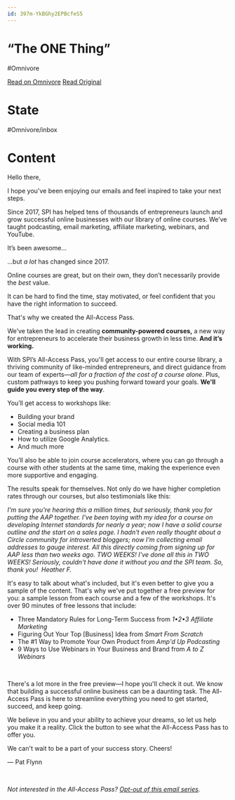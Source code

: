 ```yaml
---
id: 397m-YkBGhy2EPBcfeS5
---
```


# “The ONE Thing”
#Omnivore

[Read on Omnivore](https://omnivore.app/me/the-one-thing-189f9e67d69)
[Read Original](https://omnivore.app/no_url?q=0be1dc5e-08e0-49eb-915e-8b53b2b029d2)

# State
#Omnivore/inbox

# Content
Hello there,

I hope you've been enjoying our emails and feel inspired to take your next steps.

Since 2017, SPI has helped tens of thousands of entrepreneurs launch and grow successful online businesses with our library of online courses. We’ve taught podcasting, email marketing, affiliate marketing, webinars, and YouTube.

It’s been awesome…

…but _a lot_ has changed since 2017.

Online courses are great, but on their own, they don’t necessarily provide the _best_ value. 

It can be hard to find the time, stay motivated, or feel confident that you have the right information to succeed. 

That's why we created the All-Access Pass. 

We’ve taken the lead in creating **community-powered courses,** a new way for entrepreneurs to accelerate their business growth in less time. **And it’s working.**

With SPI’s All-Access Pass, you'll get access to our entire course library, a thriving community of like-minded entrepreneurs, and direct guidance from our team of experts—_all for a fraction of the cost of a course alone_. Plus, custom pathways to keep you pushing forward toward your goals. **We'll guide you every step of the way**. 

You’ll get access to workshops like:

* Building your brand
* Social media 101
* Creating a business plan
* How to utilize Google Analytics.
* And much more

You’ll also be able to join course accelerators, where you can go through a course with other students at the same time, making the experience even more supportive and engaging.

The results speak for themselves. Not only do we have higher completion rates through our courses, but also testimonials like this:

_I'm sure you're hearing this a million times, but seriously, thank you for putting the AAP together. I've been toying with my idea for a course on developing Internet standards for nearly a year; now I have a solid course outline and the start on a sales page. I hadn't even really thought about a Circle community for introverted bloggers; now I'm collecting email addresses to gauge interest. All this directly coming from signing up for AAP less than two weeks ago. TWO WEEKS! I've done all this in TWO WEEKS! Seriously, couldn't have done it without you and the SPI team. So, thank you!_ 
_​_ 
_Heather F._

It's easy to talk about what's included, but it's even better to give you a sample of the content. That's why we've put together a free preview for you: a sample lesson from each course and a few of the workshops. It's over 90 minutes of free lessons that include:

* Three Mandatory Rules for Long-Term Success from _1•2•3 Affiliate Marketing_
* Figuring Out Your Top \[Business\] Idea from _Smart From Scratch_
* The #1 Way to Promote Your Own Product from _Amp'd Up Podcasting_
* 9 Ways to Use Webinars in Your Business and Brand from _A to Z Webinars_

_​_

There's a lot more in the free preview—I hope you'll check it out. We know that building a successful online business can be a daunting task. The All-Access Pass is here to streamline everything you need to get started, succeed, and keep going.

We believe in you and your ability to achieve your dreams, so let us help you make it a reality. Click the button to see what the All-Access Pass has to offer you.

We can't wait to be a part of your success story. Cheers!

— Pat Flynn

​

_Not interested in the All-Access Pass?_ [_Opt-out of this email series_](https://click.convertkit-mail4.com/68u8pq0844boug2w20f9uzwzznkk/l2hn5n68u6u3588km4fg/aHR0cHM6Ly93d3cuc21hcnRwYXNzaXZlaW5jb21lLmNvbS91bnN1YnNjcmliZWQtZnJvbS1zZXJpZXMv)_._

